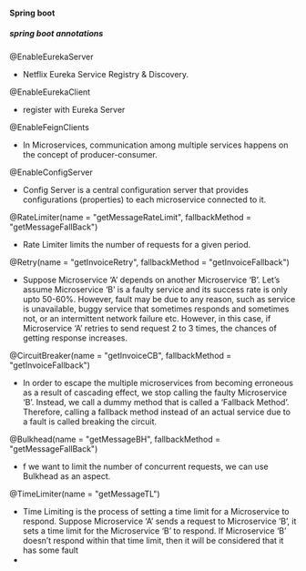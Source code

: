 #### Spring boot

##### spring boot annotations
@EnableEurekaServer
* Netflix Eureka Service Registry & Discovery.  

@EnableEurekaClient
* register with Eureka Server
  
@EnableFeignClients
* In Microservices, communication among multiple services happens on the concept of producer-consumer.
  
@EnableConfigServer
* Config Server is a central configuration server that provides configurations (properties) to each microservice connected to it.
  
@RateLimiter(name = "getMessageRateLimit", fallbackMethod = "getMessageFallBack")
* Rate Limiter limits the number of requests for a given period.
  
@Retry(name = "getInvoiceRetry", fallbackMethod = "getInvoiceFallback") 
* Suppose Microservice ‘A’  depends on another Microservice ‘B’. Let’s assume Microservice ‘B’ is a faulty service and its success rate is only upto 50-60%. However, fault may be due to any reason, such as service is unavailable, buggy service that sometimes responds and sometimes not, or an intermittent network failure etc. However, in this case, if Microservice ‘A’ retries to send request 2 to 3 times, the chances of getting response increases.
  
@CircuitBreaker(name = "getInvoiceCB", fallbackMethod = "getInvoiceFallback") 
* In order to escape the multiple microservices from becoming erroneous as a result of cascading effect, we stop calling the faulty Microservice ‘B’. Instead, we call a dummy method that is called a ‘Fallback Method’. Therefore, calling a fallback method instead of an actual service due to a fault is called breaking the circuit.
  
@Bulkhead(name = "getMessageBH", fallbackMethod = "getMessageFallBack")
* f we want to limit the number of concurrent requests, we can use Bulkhead as an aspect.
  
@TimeLimiter(name = "getMessageTL")
* Time Limiting is the process of setting a time limit for a Microservice to respond. Suppose Microservice ‘A’ sends a request to Microservice ‘B’, it sets a time limit for the Microservice ‘B’ to respond. If  Microservice ‘B’ doesn’t respond within that time limit, then it will be considered that it has some fault
* 